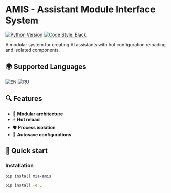 # AMIS - Assistant Module Interface System

[![Python Version](https://img.shields.io/badge/python-3.8%2B-blue)]()
[![Code Style: Black](https://img.shields.io/badge/code%20style-black-000000.svg)]()

A modular system for creating AI assistants with hot configuration reloading and isolated components.

## 🌍 Supported Languages
[![EN](https://img.shields.io/badge/lang-English-blue)](README.md)
[![RU](https://img.shields.io/badge/lang-Русский-red)](README.ru.md)

## 🔍 Features

- 🧩 **Modular architecture**
- ⚡ **Hot reload**
- 🛡️ **Process isolation**
- 📁 **Autosave configurations**

## 🚀 Quick start

### Installation
```bash
pip install mia-amis
```

```bash
pip install -e .
```